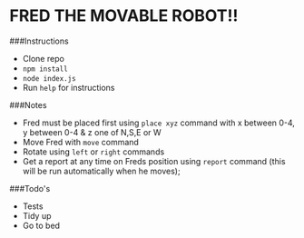 # FRED THE MOVABLE ROBOT!!

###Instructions
- Clone repo
- `npm install`
- `node index.js`
- Run `help` for instructions

###Notes
- Fred must be placed first using `place xyz` command with x between 0-4, y between 0-4 & z one of N,S,E or W
- Move Fred with `move` command
- Rotate using `left` or `right` commands
- Get a report at any time on Freds position using `report` command (this will be run automatically when he moves);

###Todo's
- Tests
- Tidy up
- Go to bed
